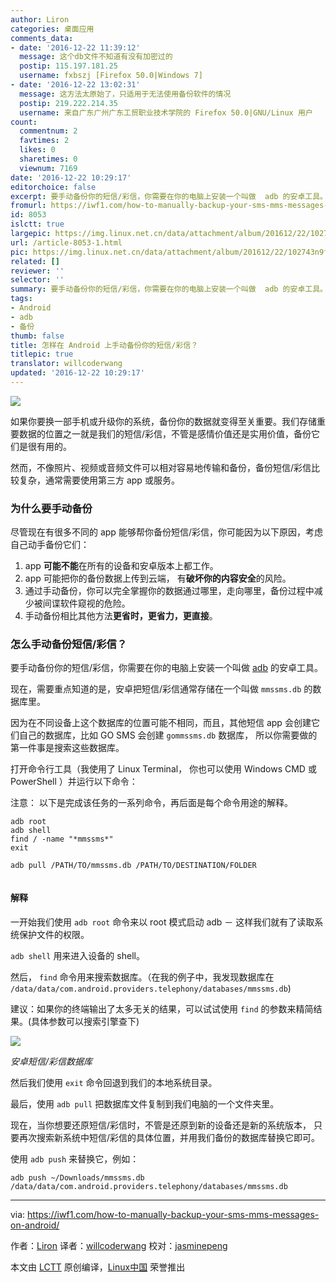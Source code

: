 ```yaml
---
author: Liron
categories: 桌面应用
comments_data:
- date: '2016-12-22 11:39:12'
  message: 这个db文件不知道有没有加密过的
  postip: 115.197.181.25
  username: fxbszj [Firefox 50.0|Windows 7]
- date: '2016-12-22 13:02:31'
  message: 这方法太原始了，只适用于无法使用备份软件的情况
  postip: 219.222.214.35
  username: 来自广东广州广东工贸职业技术学院的 Firefox 50.0|GNU/Linux 用户
count:
  commentnum: 2
  favtimes: 2
  likes: 0
  sharetimes: 0
  viewnum: 7169
date: '2016-12-22 10:29:17'
editorchoice: false
excerpt: 要手动备份你的短信/彩信，你需要在你的电脑上安装一个叫做  adb 的安卓工具。
fromurl: https://iwf1.com/how-to-manually-backup-your-sms-mms-messages-on-android/
id: 8053
islctt: true
largepic: https://img.linux.net.cn/data/attachment/album/201612/22/102743n9ftfojjj3itc92m.jpg
url: /article-8053-1.html
pic: https://img.linux.net.cn/data/attachment/album/201612/22/102743n9ftfojjj3itc92m.jpg.thumb.jpg
related: []
reviewer: ''
selector: ''
summary: 要手动备份你的短信/彩信，你需要在你的电脑上安装一个叫做  adb 的安卓工具。
tags:
- Android
- adb
- 备份
thumb: false
title: 怎样在 Android 上手动备份你的短信/彩信？
titlepic: true
translator: willcoderwang
updated: '2016-12-22 10:29:17'
---
```


![](/data/attachment/album/201612/22/102743n9ftfojjj3itc92m.jpg)


如果你要换一部手机或升级你的系统，备份你的数据就变得至关重要。我们存储重要数据的位置之一就是我们的短信/彩信，不管是感情价值还是实用价值，备份它们是很有用的。


然而，不像照片、视频或音频文件可以相对容易地传输和备份，备份短信/彩信比较复杂，通常需要使用第三方 app 或服务。


### 为什么要手动备份


尽管现在有很多不同的 app 能够帮你备份短信/彩信，你可能因为以下原因，考虑自己动手备份它们：


1. app **可能不能**在所有的设备和安卓版本上都工作。
2. app 可能把你的备份数据上传到云端， 有**破坏你的内容安全**的风险。
3. 通过手动备份，你可以完全掌握你的数据通过哪里，走向哪里，备份过程中减少被间谍软件窥视的危险。
4. 手动备份相比其他方法**更省时，更省力，更直接**。


### 怎么手动备份短信/彩信？


要手动备份你的短信/彩信，你需要在你的电脑上安装一个叫做 [adb](http://developer.android.com/tools/help/adb.html) 的安卓工具。


现在，需要重点知道的是，安卓把短信/彩信通常存储在一个叫做 `mmssms.db` 的数据库里。


因为在不同设备上这个数据库的位置可能不相同，而且，其他短信 app 会创建它们自己的数据库，比如 GO SMS 会创建 `gommssms.db` 数据库， 所以你需要做的第一件事是搜索这些数据库。


打开命令行工具（我使用了 Linux Terminal， 你也可以使用 Windows CMD 或 PowerShell ）并运行以下命令：


注意： 以下是完成该任务的一系列命令，再后面是每个命令用途的解释。



```
adb root
adb shell
find / -name "*mmssms*"
exit

adb pull /PATH/TO/mmssms.db /PATH/TO/DESTINATION/FOLDER


```

#### 解释


一开始我们使用 `adb root` 命令来以 root 模式启动 adb － 这样我们就有了读取系统保护文件的权限。


`adb shell` 用来进入设备的 shell。


然后， `find` 命令用来搜索数据库。（在我的例子中，我发现数据库在 `/data/data/com.android.providers.telephony/databases/mmssms.db`)


建议：如果你的终端输出了太多无关的结果，可以试试使用 `find` 的参数来精简结果。(具体参数可以搜索引擎查下)


![](/data/attachment/album/201612/22/102817u9jt9au1beea9eee.jpg)


*安卓短信/彩信数据库*


然后我们使用 `exit` 命令回退到我们的本地系统目录。


最后，使用 `adb pull` 把数据库文件复制到我们电脑的一个文件夹里。


现在，当你想要还原短信/彩信时，不管是还原到新的设备还是新的系统版本， 只要再次搜索新系统中短信/彩信的具体位置，并用我们备份的数据库替换它即可。


使用 `adb push` 来替换它，例如：



```
adb push ~/Downloads/mmssms.db /data/data/com.android.providers.telephony/databases/mmssms.db
```



---


via: <https://iwf1.com/how-to-manually-backup-your-sms-mms-messages-on-android/>


作者：[Liron](https://iwf1.com/tag/android) 译者：[willcoderwang](http://wangzk.win) 校对：[jasminepeng](https://github.com/jasminepeng)


本文由 [LCTT](https://github.com/LCTT/TranslateProject) 原创编译，[Linux中国](https://linux.cn/) 荣誉推出
